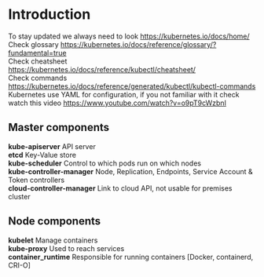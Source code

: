 # Introduction

To stay updated we always need to look https://kubernetes.io/docs/home/  
Check glossary https://kubernetes.io/docs/reference/glossary/?fundamental=true  
Check cheatsheet https://kubernetes.io/docs/reference/kubectl/cheatsheet/  
Check commands https://kubernetes.io/docs/reference/generated/kubectl/kubectl-commands  
Kubernetes use YAML for configuration, if you not familiar with it check watch this video https://www.youtube.com/watch?v=o9pT9cWzbnI

## Master components

__kube-apiserver__  API server  
__etcd__  Key-Value store  
__kube-scheduler__ Control to which pods run on which nodes  
__kube-controller-manager__ Node, Replication, Endpoints, Service Account & Token controllers  
__cloud-controller-manager__ Link to cloud API, not usable for premises cluster

## Node components

__kubelet__  Manage containers  
__kube-proxy__ Used to reach services  
__container_runtime__ Responsible for running containers [Docker, containerd, CRI-O]
